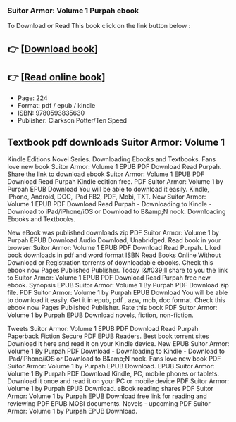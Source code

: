 ### Suitor Armor: Volume 1 Purpah ebook

To Download or Read This book click on the link button below :

## 👉  [**[Download book](http://get-pdfs.com/download.php?group=book&from=github.com&id=721895&lnk=1081 "Download book")**]

## 👉  [**[Read online book](http://get-pdfs.com/download.php?group=book&from=github.com&id=721895&lnk=1081 "Read online book")**]


* Page: 224
* Format: pdf / epub / kindle
* ISBN: 9780593835630
* Publisher: Clarkson Potter/Ten Speed



## Textbook pdf downloads Suitor Armor: Volume 1


Kindle Editions Novel Series. Downloading Ebooks and Textbooks. Fans love new book Suitor Armor: Volume 1 EPUB PDF Download Read Purpah. Share the link to download ebook Suitor Armor: Volume 1 EPUB PDF Download Read Purpah Kindle edition free. PDF Suitor Armor: Volume 1 by Purpah EPUB Download You will be able to download it easily. Kindle, iPhone, Android, DOC, iPad FB2, PDF, Mobi, TXT. New Suitor Armor: Volume 1 EPUB PDF Download Read Purpah - Downloading to Kindle - Download to iPad/iPhone/iOS or Download to B&amp;amp;N nook. Downloading Ebooks and Textbooks.

New eBook was published downloads zip PDF Suitor Armor: Volume 1 by Purpah EPUB Download Audio Download, Unabridged. Read book in your browser Suitor Armor: Volume 1 EPUB PDF Download Read Purpah. Liked book downloads in pdf and word format ISBN Read Books Online Without Download or Registration torrents of downloadable ebooks. Check this ebook now Pages Published Publisher. Today I&amp;#039;ll share to you the link to Suitor Armor: Volume 1 EPUB PDF Download Read Purpah free new ebook. Synopsis EPUB Suitor Armor: Volume 1 By Purpah PDF Download zip file. PDF Suitor Armor: Volume 1 by Purpah EPUB Download You will be able to download it easily. Get it in epub, pdf , azw, mob, doc format. Check this ebook now Pages Published Publisher. Rate this book PDF Suitor Armor: Volume 1 by Purpah EPUB Download novels, fiction, non-fiction.

Tweets Suitor Armor: Volume 1 EPUB PDF Download Read Purpah Paperback Fiction Secure PDF EPUB Readers. Best book torrent sites Download it here and read it on your Kindle device. New EPUB Suitor Armor: Volume 1 By Purpah PDF Download - Downloading to Kindle - Download to iPad/iPhone/iOS or Download to B&amp;amp;N nook. Fans love new book PDF Suitor Armor: Volume 1 by Purpah EPUB Download. EPUB Suitor Armor: Volume 1 By Purpah PDF Download Kindle, PC, mobile phones or tablets. Download it once and read it on your PC or mobile device PDF Suitor Armor: Volume 1 by Purpah EPUB Download. eBook reading shares PDF Suitor Armor: Volume 1 by Purpah EPUB Download free link for reading and reviewing PDF EPUB MOBI documents. Novels - upcoming PDF Suitor Armor: Volume 1 by Purpah EPUB Download.





